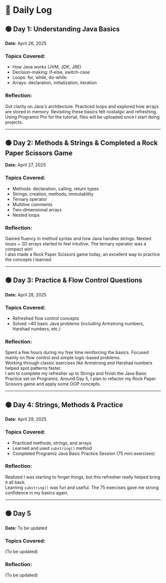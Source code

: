 # 📘 Daily Log

## 🟢 Day 1: Understanding Java Basics  
**Date:** April 26, 2025

### Topics Covered:
- How Java works (JVM, JDK, JRE)  
- Decision-making: if-else, switch-case  
- Loops: for, while, do-while  
- Arrays: declaration, initialization, iteration

### Reflection:
Got clarity on Java's architecture. Practiced loops and explored how arrays are stored in memory. Revisiting these basics felt nostalgic and refreshing.  
Using Programiz Pro for the tutorial, files will be uploaded once I start doing projects.

---

## 🟢 Day 2: Methods & Strings & Completed a Rock Paper Scissors Game  
**Date:** April 27, 2025

### Topics Covered:
- Methods: declaration, calling, return types  
- Strings: creation, methods, immutability  
- Ternary operator  
- Multiline comments  
- Two-dimensional arrays  
- Nested loops

### Reflection:
Gained fluency in method syntax and how Java handles strings. Nested loops + 2D arrays started to feel intuitive. The ternary operator was a compact win!  
I also made a Rock Paper Scissors game today, an excellent way to practice the concepts I learned.

---

## 🟢 Day 3: Practice & Flow Control Questions  
**Date:** April 28, 2025

### Topics Covered:
- Refreshed flow control concepts  
- Solved ~40 basic Java problems (including Armstrong numbers, Harshad numbers, etc.)

### Reflection:
Spent a few hours during my free time reinforcing the basics. Focused mainly on flow control and simple logic-based problems.  
Working through classic exercises like Armstrong and Harshad numbers helped spot patterns faster.  
I aim to complete my refresher up to Strings and finish the Java Basic Practice set on Programiz. Around Day 5, I plan to refactor my Rock Paper Scissors game and apply some OOP concepts.

---

## 🟢 Day 4: Strings, Methods & Practice  
**Date:** April 29, 2025

### Topics Covered:
- Practiced methods, strings, and arrays  
- Learned and used `substring()` method  
- Completed Programiz Java Basic Practice Session (75 mini exercises)

### Reflection:
Realized I was starting to forget things, but this refresher really helped bring it all back.  
Learning `substring()` was fun and useful. The 75 exercises gave me strong confidence in my basics again.

---

## 🟢 Day 5  
**Date:** To be updated

### Topics Covered:
(To be updated)

### Reflection:
(To be updated)
